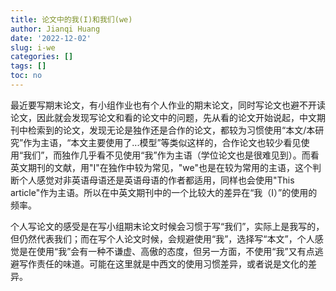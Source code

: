```yaml
---
title: 论文中的我(I)和我们(we)
author: Jianqi Huang
date: '2022-12-02'
slug: i-we
categories: []
tags: []
toc: no
---
```



最近要写期末论文，有小组作业也有个人作业的期末论文，同时写论文也避不开读论文，因此就会发现写论文和看的论文中的问题，先从看的论文开始说起，中文期刊中检索到的论文，发现无论是独作还是合作的论文，都较为习惯使用“本文/本研究”作为主语，“本文主要使用了...模型”等类似这样的，合作论文也较少看见使用“我们”，而独作几乎看不见使用“我”作为主语（学位论文也是很难见到）。而看英文期刊的文献，用"I"在独作中较为常见，"we"也是在较为常用的主语，这个判断个人感觉对非英语母语还是英语母语的作者都适用，同样也会使用"This article"作为主语。所以在中英文期刊中的一个比较大的差异在“我（I）”的使用的频率。

个人写论文的感受是在写小组期末论文时候会习惯于写“我们”，实际上是我写的，但仍然代表我们；而在写个人论文时候，会规避使用“我”，选择写“本文”，个人感觉是在使用“我”会有一种不谦虚、高傲的态度，但另一方面，不使用“我”又有点逃避写作责任的味道。可能在这里就是中西文的使用习惯差异，或者说是文化的差异。